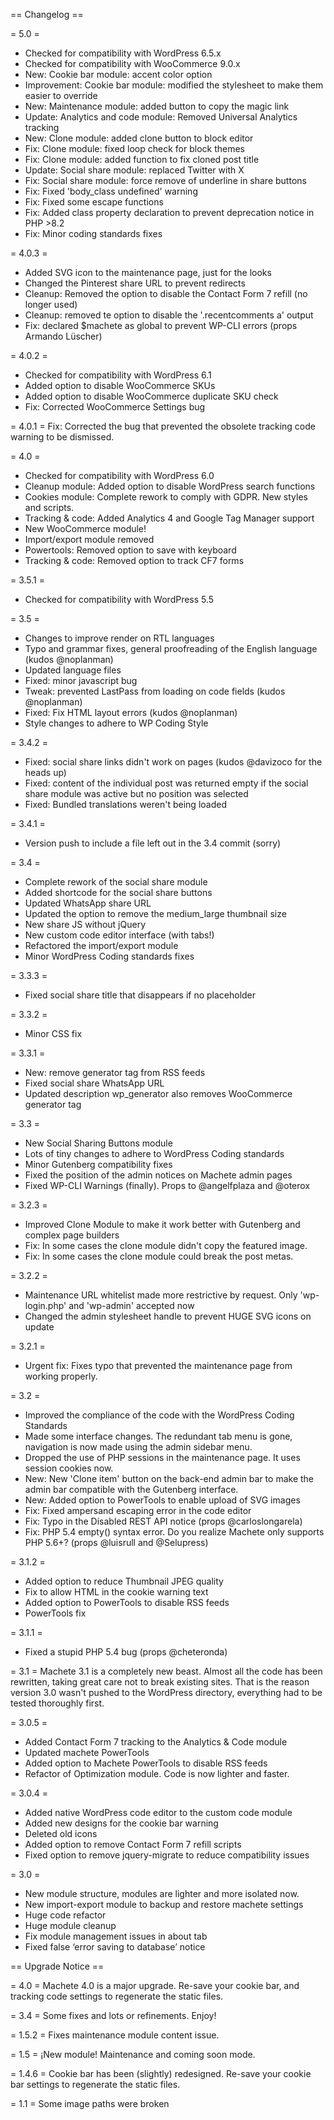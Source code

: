 == Changelog ==

= 5.0 = 
* Checked for compatibility with WordPress 6.5.x
* Checked for compatibility with WooCommerce 9.0.x
* New: Cookie bar module: accent color option
* Improvement: Cookie bar module: modified the stylesheet to make them easier to override
* New: Maintenance module: added button to copy the magic link
* Update: Analytics and code module: Removed Universal Analytics tracking
* New: Clone module: added clone button to block editor
* Fix: Clone module: fixed loop check for block themes
* Fix: Clone module: added function to fix cloned post title
* Update: Social share module: replaced Twitter with X
* Fix: Social share module: force remove of underline in share buttons
* Fix: Fixed 'body_class undefined' warning
* Fix: Fixed some escape functions
* Fix: Added class property declaration to prevent deprecation notice in PHP >8.2
* Fix: Minor coding standards fixes

= 4.0.3 = 
* Added SVG icon to the maintenance page, just for the looks
* Changed the Pinterest share URL to prevent redirects
* Cleanup: Removed the option to disable the Contact Form 7 refill (no longer used)
* Cleanup: removed te option to disable the '.recentcomments a' output
* Fix: declared $machete as global to prevent WP-CLI errors (props Armando Lüscher)

= 4.0.2 =
* Checked for compatibility with WordPress 6.1
* Added option to disable WooCommerce SKUs
* Added option to disable WooCommerce duplicate SKU check
* Fix: Corrected WooCommerce Settings bug

= 4.0.1 =
Fix: Corrected the bug that prevented the obsolete tracking code warning to be dismissed.

= 4.0 =
* Checked for compatibility with WordPress 6.0
* Cleanup module: Added option to disable WordPress search functions
* Cookies module: Complete rework to comply with GDPR. New styles and scripts.
* Tracking & code: Added Analytics 4 and Google Tag Manager support
* New WooCommerce module!
* Import/export module removed
* Powertools: Removed option to save with keyboard
* Tracking & code: Removed option to track CF7 forms

= 3.5.1 =
* Checked for compatibility with WordPress 5.5

= 3.5 =
* Changes to improve render on RTL languages
* Typo and grammar fixes, general proofreading of the English language (kudos @noplanman)
* Updated language files
* Fixed: minor javascript bug
* Tweak: prevented LastPass from loading on code fields (kudos @noplanman)
* Fixed: Fix HTML layout errors (kudos @noplanman)
* Style changes to adhere to WP Coding Style 

= 3.4.2 =
* Fixed: social share links didn't work on pages (kudos @davizoco for the heads up)
* Fixed: content of the individual post was returned empty if the social share module was active but no position was selected
* Fixed: Bundled translations weren't being loaded

= 3.4.1 =
* Version push to include a file left out in the 3.4 commit (sorry)

= 3.4 =
* Complete rework of the social share module
* Added shortcode for the social share buttons
* Updated WhatsApp share URL
* Updated the option to remove the medium_large thumbnail size
* New share JS without jQuery
* New custom code editor interface (with tabs!)
* Refactored the import/export module
* Minor WordPress Coding standards fixes

= 3.3.3 =
* Fixed social share title that disappears if no placeholder

= 3.3.2 =
* Minor CSS fix

= 3.3.1 =
* New: remove generator tag from RSS feeds
* Fixed social share WhatsApp URL
* Updated description wp_generator also removes WooCommerce generator tag

= 3.3 =
* New Social Sharing Buttons module
* Lots of tiny changes to adhere to WordPress Coding standards
* Minor Gutenberg compatibility fixes
* Fixed the position of the admin notices on Machete admin pages
* Fixed WP-CLI Warnings (finally). Props to @angelfplaza and @oterox

= 3.2.3 =
* Improved Clone Module to make it work better with Gutenberg and complex page builders
* Fix: In some cases the clone module didn't copy the featured image.
* Fix: In some cases the clone module could break the post metas.

= 3.2.2 =
* Maintenance URL whitelist made more restrictive by request. Only 'wp-login.php' and 'wp-admin' accepted now
* Changed the admin stylesheet handle to prevent HUGE SVG icons on update

= 3.2.1 =
* Urgent fix: Fixes typo that prevented the maintenance page from working properly.

= 3.2 =
* Improved the compliance of the code with the WordPress Coding Standards
* Made some interface changes. The redundant tab menu is gone, navigation is now made using the admin sidebar menu.
* Dropped the use of PHP sessions in the maintenance page. It uses session cookies now.
* New: New 'Clone item' button on the back-end admin bar to make the admin bar compatible with the Gutenberg interface.
* New: Added option to PowerTools to enable upload of SVG images
* Fix: Fixed ampersand escaping error in the code editor
* Fix: Typo in the Disabled REST API notice (props @carloslongarela)
* Fix: PHP 5.4 empty() syntax error. Do you realize Machete only supports PHP 5.6+? (props @luisrull and @Selupress)

= 3.1.2 =
* Added option to reduce Thumbnail JPEG quality
* Fix to allow HTML in the cookie warning text
* Added option to PowerTools to disable RSS feeds
* PowerTools fix

= 3.1.1 =
* Fixed a stupid PHP 5.4 bug (props @cheteronda)

= 3.1 =
Machete 3.1 is a completely new beast. Almost all the code has been rewritten, taking great care not to break existing sites. That is the reason version 3.0 wasn't pushed to the WordPress directory, everything had to be tested thoroughly first.

= 3.0.5 =
* Added Contact Form 7 tracking to the Analytics & Code module
* Updated machete PowerTools
* Added option to Machete PowerTools to disable RSS feeds
* Refactor of Optimization module. Code is now lighter and faster.

= 3.0.4 =
* Added native WordPress code editor to the custom code module
* Added new designs for the cookie bar warning
* Deleted old icons
* Added option to remove Contact Form 7 refill scripts
* Fixed option to remove jquery-migrate to reduce compatibility issues

= 3.0 =
* New module structure, modules are lighter and more isolated now.
* New import-export module to backup and restore machete settings
* Huge code refactor
* Huge module cleanup
* Fix module management issues in about tab
* Fixed false ‘error saving to database’ notice

== Upgrade Notice ==

= 4.0 =
Machete 4.0 is a major upgrade. Re-save your cookie bar, and tracking code settings to regenerate the static files.

= 3.4 =
Some fixes and lots or refinements. Enjoy!

= 1.5.2 =
Fixes maintenance module content issue.

= 1.5 =
¡New module! Maintenance and coming soon mode.

= 1.4.6 =
Cookie bar has been (slightly) redesigned. Re-save your cookie bar settings to regenerate the static files.

= 1.1 =
Some image paths were broken